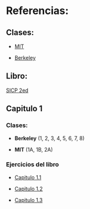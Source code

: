 # Referencias:
## Clases:
- [MIT](https://ocw.mit.edu/courses/6-001-structure-and-interpretation-of-computer-programs-spring-2005/video_galleries/video-lectures/)
* [Berkeley](https://archive.org/details/ucberkeley-webcast-PL3E89002AA9B9879E?sort=title)
## Libro:
[SICP 2ed](https://mitp-content-server.mit.edu/books/content/sectbyfn/books_pres_0/6515/sicp.zip/full-text/book/book.html)

## Capitulo 1
### Clases: 
- **Berkeley** (1, 2, 3, 4, 5, 6, 7, 8)
* **MIT** (1A, 1B, 2A)
    
### Ejercicios del libro
- [Capitulo 1.1](/SICP/capitulo-1/cap-1.1/)
* [Capitulo 1.2](/SICP/capitulo-1/cap-1.2/)
- [Capitulo 1.3](/SICP/capitulo-1/cap-1.3/)
